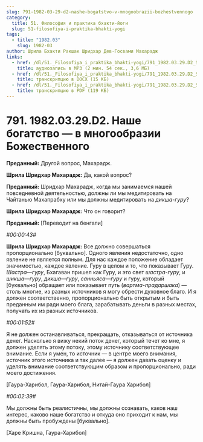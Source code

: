 ```yaml
---
slug: 791-1982-03-29-d2-nashe-bogatstvo-v-mnogoobrazii-bozhestvennogo
category:
  title: 51. Философия и практика бхакти-йоги
  slug: 51-filosofiya-i-praktika-bhakti-yogi
tags:
  - title: "1982.03"
    slug: 1982-03
author: Шрила Бхакти Ракшак Шридхар Дев-Госвами Махарадж
links:
  - href: /dl/51._Filosofiya_i_praktika_bhakti-yogi/791_1982.03.29.D2_SridharMj_Nashe_bogatstvo--v_mnogoobrazii_Bozhestvennogo.mp3
    title: аудиозапись в MP3 (2 мин. 54 сек., 3,6 МБ)
  - href: /dl/51._Filosofiya_i_praktika_bhakti-yogi/791_1982.03.29.D2_SridharMj_Nashe_bogatstvo--v_mnogoobrazii_Bozhestvennogo.docx
    title: транскрипцию в DOCX (15 КБ)
  - href: /dl/51._Filosofiya_i_praktika_bhakti-yogi/791_1982.03.29.D2_SridharMj_Nashe_bogatstvo--v_mnogoobrazii_Bozhestvennogo.pdf
    title: транскрипцию в PDF (119 КБ)
---
```


# 791. 1982.03.29.D2. Наше богатство — в многообразии Божественного

**Преданный:** Другой вопрос, Махарадж.

**Шрила Шридхар Махарадж:** Да, какой вопрос?

**Преданный:** Шридхар Махарадж, когда мы занимаемся нашей повседневной деятельностью, должны ли мы медитировать на Чайтанью Махапрабху или мы должны медитировать на *дикша-гуру*?

**Шрила Шридхар Махарадж:** Что он говорит?

**Преданный:** [Переводит на бенгали]

*#00:00:43#*

**Шрила Шридхар Махарадж:** Все должно совершаться пропорционально [буквально]. Одного явления недостаточно, одно явление не является полным. Для нас каждое положение обладает значимостью, каждое явление. Гуру в целом и то, что показывает Гуру. *Шастра*—*гуру*, Бхагаван пришел как Гуру, и это свет *шастра-гуру*, и *шикша*—*гуру*, *дикша*—*гуру*, *санньяса*—*гуру* и гуру, который [буквально] обращает или показывает путь (*вартма-прадаршака*) — столь многие, из разных источников я могу обрести духовное благо. И я должен соответственно, пропорционально быть открытым и быть преданным им ради моего блага, зарабатывать деньги в разных местах, получать их из разных источников.

*#00:01:52#*

Я не должен останавливаться, прекращать, отказываться от источника денег. Насколько я вижу некий поток денег, который течет ко мне, я должен уделять этому потоку, этому источнику соответствующее внимание. Если я умен, то источник — в центре моего внимания, источник этого источника и так далее — я должен давать оценку и уделять внимание соответствующим образом и пропорционально, ради моего достижения.

[Гаура-Харибол, Гаура-Харибол, Нитай-Гаура Харибол]

*#00:02:39#*

Мы должны быть реалистичны, мы должны сознавать, каков наш интерес, каково наше богатство и откуда оно приходит к нам, мы должны быть пробуждены [буквально].

[Харе Кришна, Гаура-Харибол]

